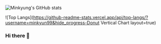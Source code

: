 ![Minkyung's GitHub stats](https://github-readme-stats.vercel.app/api?username=minkyun99&show_icons=true&theme=tokyonight)

![Top Langs](https://github-readme-stats.vercel.app/api/top-langs/?username=minkyun99&hide_progress-Donut Vertical Chart layout=true)


### Hi there 👋

<!--
**Minkyun99/Minkyun99** is a ✨ _special_ ✨ repository because its `README.md` (this file) appears on your GitHub profile.

Here are some ideas to get you started:

- 🔭 I’m currently working on ...
- 🌱 I’m currently learning ...
- 👯 I’m looking to collaborate on ...
- 🤔 I’m looking for help with ...
- 💬 Ask me about ...
- 📫 How to reach me: ...
- 😄 Pronouns: ...
- ⚡ Fun fact: ...
-->
